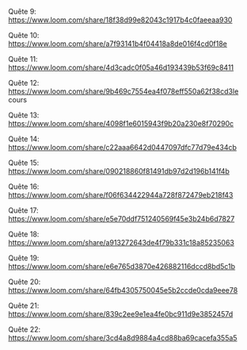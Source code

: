 Quête 9:
https://www.loom.com/share/18f38d99e82043c1917b4c0faeeaa930

Quête 10:
https://www.loom.com/share/a7f93141b4f04418a8de016f4cd0f18e

Quête 11:
https://www.loom.com/share/4d3cadc0f05a46d193439b53f69c8411

Quête 12:
https://www.loom.com/share/9b469c7554ea4f078eff550a62f38cd3le cours 

Quête 13:
https://www.loom.com/share/4098f1e6015943f9b20a230e8f70290c

Quête 14:
https://www.loom.com/share/c22aaa6642d0447097dfc77d79e434cb

Quête 15:
https://www.loom.com/share/090218860f81491db97d2d196b141f4b

Quête 16:
https://www.loom.com/share/f06f634422944a728f872479eb218f43

Quête 17:
https://www.loom.com/share/e5e70ddf751240569f45e3b24b6d7827

Quête 18:
https://www.loom.com/share/a913272643de4f79b331c18a85235063

Quête 19:
https://www.loom.com/share/e6e765d3870e426882116dccd8bd5c1b

Quête 20:
https://www.loom.com/share/64fb4305750045e5b2ccde0cda9eee78

Quête 21:
https://www.loom.com/share/839c2ee9e1ea4fe0bc911d9e3852457d

Quête 22:
https://www.loom.com/share/3cd4a8d9884a4cd88ba69cacefa355a5
